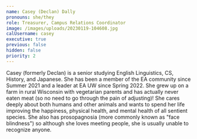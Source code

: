 ```yaml
---
name: Casey (Declan) Dally
pronouns: she/they
role: Treasurer, Campus Relations Coordinator
image: /images/uploads/20230119-104608.jpg
calUsername: casey
executive: true
previous: false
hidden: false
priority: 2
---
```

Casey (formerly Declan) is a senior studying English Linguistics, CS, History, and Japanese. She has been a member of the EA community since Summer 2021 and a leader at EA UW since Spring 2022. She grew up on a farm in rural Wisconsin with vegetarian parents and has actually never eaten meat (so no need to go through the pain of adjusting)! She cares deeply about both humans and other animals and wants to spend her life improving the happiness, physical health, and mental health of all sentient species. She also has prosopagnosia (more commonly known as "face blindness") so although she loves meeting people, she is usually unable to recognize anyone.